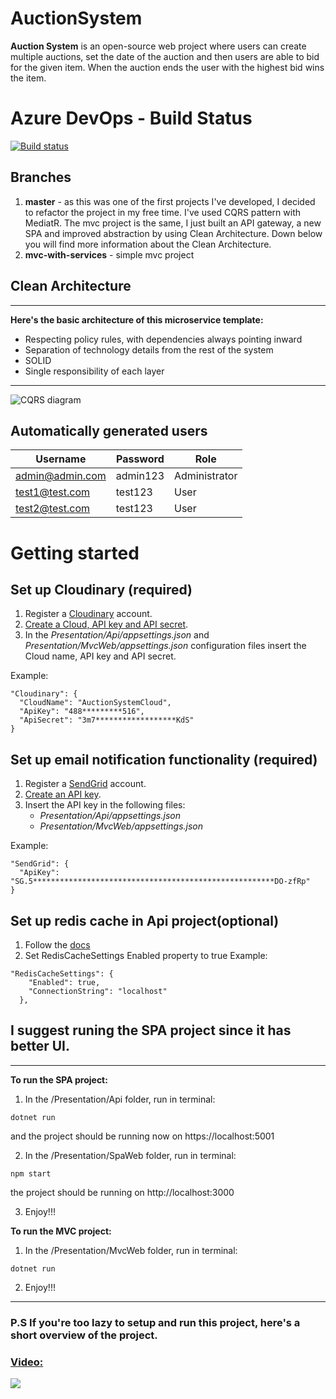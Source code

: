 # AuctionSystem
**Auction System** is an open-source web project where users can create multiple auctions, set the date of the auction and then users are able to bid for the given item. When the auction ends the user with the highest bid wins the item.

# Azure DevOps - Build Status
[![Build status](https://dev.azure.com/melikpehlivanov/AuctionSystem/_apis/build/status/AuctionSystem-ASP.NET%20Core-CI)](https://dev.azure.com/melikpehlivanov/AuctionSystem/_build/latest?definitionId=-1)

## Branches
1. **master** - as this was one of the first projects I've developed, I decided to refactor the project in my free time. I've used CQRS pattern with MediatR. The mvc project is the same, I just built an API gateway, a new SPA and improved abstraction by using Clean Architecture. Down below you will find more information about the Clean Architecture.
2. **mvc-with-services** - simple mvc project

## Clean Architecture

***

**Here's the basic architecture of this microservice template:**
* Respecting policy rules, with dependencies always pointing inward
* Separation of technology details from the rest of the system
* SOLID
* Single responsibility of each layer
    
***

![CQRS diagram](https://user-images.githubusercontent.com/28671510/85227195-957af480-b3e4-11ea-9898-8dfa42c84117.png)

## Automatically generated users
| Username        	| Password 	| Role          	|
|-----------------	|----------	|---------------	|
| admin@admin.com 	| admin123 	| Administrator 	|
| test1@test.com  	| test123  	| User          	|
| test2@test.com  	| test123  	| User          	|

# Getting started
## Set up Cloudinary (required)
1. Register a [Cloudinary](https://cloudinary.com/) account.
2. [Create a Cloud, API key and API secret](https://cloudinary.com/documentation/solution_overview#account_and_api_setup).
2. In the 
*Presentation/Api/appsettings.json* and 
*Presentation/MvcWeb/appsettings.json* 
configuration files insert the Cloud name, API key and API secret.

Example:
```
"Cloudinary": {
  "CloudName": "AuctionSystemCloud",
  "ApiKey": "488*********516",
  "ApiSecret": "3m7******************KdS"
}
```

## Set up email notification functionality (required)
1. Register a [SendGrid](https://sendgrid.com/) account.
2. [Create an API key](https://sendgrid.com/docs/ui/account-and-settings/api-keys/#creating-an-api-key).
3. Insert the API key in the following files:
    * *Presentation/Api/appsettings.json*
    * *Presentation/MvcWeb/appsettings.json*

Example:
```
"SendGrid": {
  "ApiKey": "SG.5******************************************************DO-zfRp"
}
```

## Set up redis cache in Api project(optional)
1. Follow the [docs](https://redis.io/topics/quickstart)
2. Set RedisCacheSettings Enabled property to true
Example:
```
"RedisCacheSettings": {
    "Enabled": true,
    "ConnectionString": "localhost"
  },
```

## I suggest runing the SPA project since it has better UI.
***

**To run the SPA project:**
1. In the /Presentation/Api folder, run in terminal:
```
dotnet run
```
and the project should be running now on https://localhost:5001

2. In the /Presentation/SpaWeb folder, run in terminal:
```
npm start
```
the project should be running on http://localhost:3000

3. Enjoy!!!

**To run the MVC project:**
1. In the /Presentation/MvcWeb folder, run in terminal:
```
dotnet run
```
2. Enjoy!!!
***

### P.S If you're too lazy to setup and run this project, here's a short overview of the project.
### [Video:](https://youtu.be/5Zn2BC5QS10)
[![](https://img.youtube.com/vi/5Zn2BC5QS10/hqdefault.jpg)](https://youtu.be/5Zn2BC5QS10)
